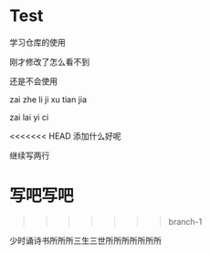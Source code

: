 # Test
学习仓库的使用

刚才修改了怎么看不到

还是不会使用

zai zhe li ji xu tian jia 

zai lai yi ci

<<<<<<< HEAD
添加什么好呢

继续写两行

写吧写吧
=======

>>>>>>> branch-1



少时诵诗书所所所三生三世所所所所所所所

